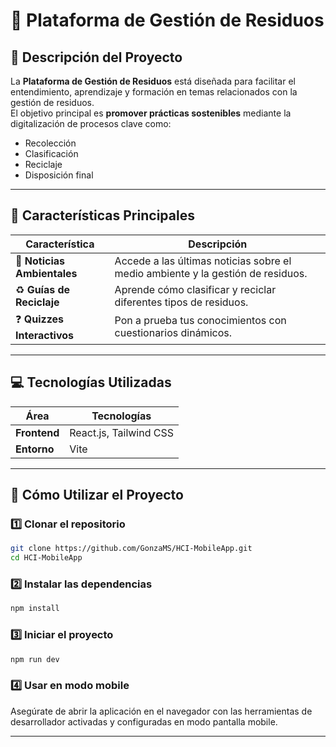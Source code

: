 # 🌱 **Plataforma de Gestión de Residuos**

## 📖 **Descripción del Proyecto**

La **Plataforma de Gestión de Residuos** está diseñada para facilitar el entendimiento, aprendizaje y formación en temas relacionados con la gestión de residuos.  
El objetivo principal es **promover prácticas sostenibles** mediante la digitalización de procesos clave como:

- Recolección
- Clasificación
- Reciclaje
- Disposición final

---

## 🌟 **Características Principales**

| Característica              | Descripción                                                                     |
| --------------------------- | ------------------------------------------------------------------------------- |
| 📰 **Noticias Ambientales** | Accede a las últimas noticias sobre el medio ambiente y la gestión de residuos. |
| ♻️ **Guías de Reciclaje**   | Aprende cómo clasificar y reciclar diferentes tipos de residuos.                |
| ❓ **Quizzes Interactivos** | Pon a prueba tus conocimientos con cuestionarios dinámicos.                     |

---

## 💻 **Tecnologías Utilizadas**

| Área         | Tecnologías            |
| ------------ | ---------------------- |
| **Frontend** | React.js, Tailwind CSS |
| **Entorno**  | Vite                   |

---

## 🚀 **Cómo Utilizar el Proyecto**

### 1️⃣ **Clonar el repositorio**

```bash
git clone https://github.com/GonzaMS/HCI-MobileApp.git
cd HCI-MobileApp
```

### 2️⃣ **Instalar las dependencias**

```bash
npm install
```

### 3️⃣ **Iniciar el proyecto**

```bash
npm run dev
```

### 4️⃣ **Usar en modo mobile**

Asegúrate de abrir la aplicación en el navegador con las herramientas de desarrollador activadas y configuradas en modo pantalla mobile.

---
